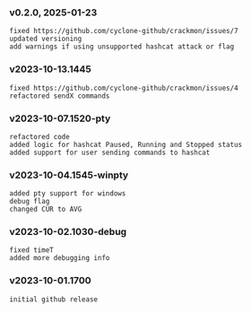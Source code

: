 ### v0.2.0, 2025-01-23
```
fixed https://github.com/cyclone-github/crackmon/issues/7
updated versioning
add warnings if using unsupported hashcat attack or flag
```
### v2023-10-13.1445
```
fixed https://github.com/cyclone-github/crackmon/issues/4
refactored sendX commands
```
### v2023-10-07.1520-pty
```
refactored code
added logic for hashcat Paused, Running and Stopped status
added support for user sending commands to hashcat
```
### v2023-10-04.1545-winpty
```
added pty support for windows
debug flag
changed CUR to AVG
```
### v2023-10-02.1030-debug
```
fixed timeT
added more debugging info
```
### v2023-10-01.1700
```
initial github release
```